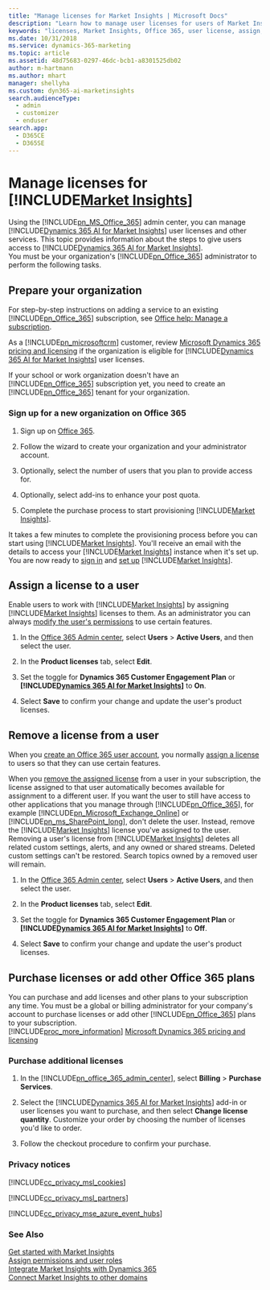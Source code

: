 ```yaml
---
title: "Manage licenses for Market Insights | Microsoft Docs"
description: "Learn how to manage user licenses for users of Market Insights."
keywords: "licenses, Market Insights, Office 365, user license, assign, remove"
ms.date: 10/31/2018
ms.service: dynamics-365-marketing
ms.topic: article
ms.assetid: 48d75683-0297-46dc-bcb1-a8301525db02
author: m-hartmann
ms.author: mhart
manager: shellyha
ms.custom: dyn365-ai-marketinsights
search.audienceType: 
  - admin
  - customizer
  - enduser
search.app: 
  - D365CE
  - D365SE
---
```


# Manage licenses for [!INCLUDE[Market Insights](../includes/pn-market-insights-short.md)]

Using the [!INCLUDE[pn_MS_Office_365](../includes/pn-ms-office-365.md)] admin center, you can manage [!INCLUDE[Dynamics 365 AI for Market Insights](../includes/pn-market-insights-long.md)] user licenses and other services. This topic provides information about the steps to give users access to [!INCLUDE[Dynamics 365 AI for Market Insights](../includes/pn-market-insights-long.md)].  
You must be your organization's [!INCLUDE[pn_Office_365](../includes/pn-office-365.md)] administrator to perform the following tasks.

## Prepare your organization

For step-by-step instructions on adding a service to an existing [!INCLUDE[pn_Office_365](../includes/pn-office-365.md)] subscription, see [Office help: Manage a subscription](http://go.microsoft.com/fwlink/p/?LinkId=392376).

As a [!INCLUDE[pn_microsoftcrm](../includes/pn-microsoftcrm.md)] customer, review [Microsoft Dynamics 365 pricing and licensing](http://go.microsoft.com/fwlink/p/?LinkID=401462) if the organization is eligible for [!INCLUDE[Dynamics 365 AI for Market Insights](../includes/pn-market-insights-long.md)] user licenses.

If your school or work organization doesn't have an [!INCLUDE[pn_Office_365](../includes/pn-office-365.md)] subscription yet, you need to create an [!INCLUDE[pn_Office_365](../includes/pn-office-365.md)] tenant for your organization.

### Sign up for a new organization on Office 365

1. Sign up on [Office 365](https://portal.office.com/).

2. Follow the wizard to create your organization and your administrator account.

3. Optionally, select the number of users that you plan to provide access for.

4. Optionally, select add-ins to enhance your post quota.

5. Complete the purchase process to start provisioning [!INCLUDE[Market Insights](../includes/pn-market-insights-short.md)].

It takes a few minutes to complete the provisioning process before you can start using [!INCLUDE[Market Insights](../includes/pn-market-insights-short.md)]. You'll receive an email with the details to access your [!INCLUDE[Market Insights](../includes/pn-market-insights-short.md)] instance when it's set up. You are now ready to [sign in](sign-in.md) and [set up](settings-administration.md) [!INCLUDE[Market Insights](../includes/pn-market-insights-short.md)].

## Assign a license to a user

Enable users to work with [!INCLUDE[Market Insights](../includes/pn-market-insights-short.md)] by assigning [!INCLUDE[Market Insights](../includes/pn-market-insights-short.md)] licenses to them. As an administrator you can always [modify the user's permissions](assign-user-roles.md) to use certain features.  

1. In the [Office 365 Admin center](https://portal.office.com/), select **Users** > **Active Users**, and then select the user.

2. In the **Product licenses** tab, select **Edit**.

3. Set the toggle for **Dynamics 365 Customer Engagement Plan** or **[!INCLUDE[Dynamics 365 AI for Market Insights](../includes/pn-market-insights-long.md)]** to **On**.

4. Select **Save** to confirm your change and update the user's product licenses.  

## Remove a license from a user

When you [create an Office 365 user account](http://go.microsoft.com/fwlink/p/?LinkId=526143), you normally [assign a license](http://go.microsoft.com/fwlink/p/?LinkId=390651) to users so that they can use certain features. 

When you [remove the assigned license](http://go.microsoft.com/fwlink/p/?LinkId=526144) from a user in your subscription, the license assigned to that user automatically becomes available for assignment to a different user. If you want the user to still have access to other applications that you manage through [!INCLUDE[pn_Office_365](../includes/pn-office-365.md)], for example [!INCLUDE[pn_Microsoft_Exchange_Online](../includes/pn-microsoft-exchange-online.md)] or [!INCLUDE[pn_ms_SharePoint_long](../includes/pn-ms-sharepoint-long.md)], don't delete the user. Instead, remove the [!INCLUDE[Market Insights](../includes/pn-market-insights-short.md)] license you've assigned to the user.  
Removing a user's license  from [!INCLUDE[Market Insights](../includes/pn-market-insights-short.md)] deletes all related custom settings, alerts, and any owned or shared streams. Deleted custom settings can't be restored. Search topics owned by a removed user will remain.

1. In the [Office 365 Admin center](https://portal.office.com/), select **Users** > **Active Users**, and then select the user.

2. In the **Product licenses** tab, select **Edit**.

3. Set the toggle for **Dynamics 365 Customer Engagement Plan** or **[!INCLUDE[Dynamics 365 AI for Market Insights](../includes/pn-market-insights-long.md)]** to **Off**.

4. Select **Save** to confirm your change and update the user's product licenses.

## Purchase licenses or add other Office 365 plans

You can purchase and add licenses and other plans to your subscription any time. You must be a global or billing administrator for your company's account to purchase licenses or add other [!INCLUDE[pn_Office_365](../includes/pn-office-365.md)] plans to your subscription.  
[!INCLUDE[proc_more_information](../includes/proc-more-information.md)] [Microsoft Dynamics 365 pricing and licensing](http://go.microsoft.com/fwlink/p/?LinkID=401462)

### Purchase additional licenses

1. In the [!INCLUDE[pn_office_365_admin_center](../includes/pn-office-365-admin-center.md)], select **Billing** > **Purchase Services**.

2. Select the [!INCLUDE[Dynamics 365 AI for Market Insights](../includes/pn-market-insights-long.md)] add-in or user licenses you want to purchase, and then select **Change license quantity**. Customize your order by choosing the number of licenses you'd like to order.

3. Follow the checkout procedure to confirm your purchase.

### Privacy notices

[!INCLUDE[cc_privacy_msl_cookies](../includes/cc-privacy-msl-cookies.md)]  

[!INCLUDE[cc_privacy_msl_partners](../includes/cc-privacy-msl-partners.md)]  

[!INCLUDE[cc_privacy_mse_azure_event_hubs](../includes/cc-privacy-mse-azure-event-hubs.md)]  

### See Also

[Get started with Market Insights](get-started.md)   
[Assign permissions and user roles](assign-user-roles.md)   
[Integrate Market Insights with Dynamics 365](integrate-widgets-dynamics-365.md)   
[Connect Market Insights to other domains](connect-other-domains.md)
 
